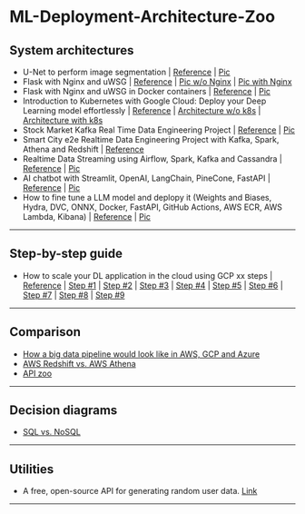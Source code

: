 # ML-Deployment-Architecture-Zoo

## System architectures
- U-Net to perform image segmentation | [Reference](https://theaisummer.com/deep-learning-production/) | [Pic](https://theaisummer.com/static/fd0f5f2bafd32d6e18d40a1d5312f758/d8f62/full-system-architecture.png)
- Flask with Nginx and uWSG | [Reference](https://theaisummer.com/uwsgi-nginx/) | [Pic w/o Nginx](https://theaisummer.com/static/3bc002a80c39d1e6c423a1da33585f97/c0388/uwsgi.png) | [Pic with Nginx](https://theaisummer.com/static/262c3377a828afecc2fa0f099886f428/91e7e/nginx.png)
- Flask with Nginx and uWSG in Docker containers | [Reference](https://theaisummer.com/docker/) | [Pic](https://theaisummer.com/static/3a5039d102228b995182c4f97e30e179/eb645/docker-flask-tensorflow-uwsgi-nginx.png)
- Introduction to Kubernetes with Google Cloud: Deploy your Deep Learning model effortlessly | [Reference](https://theaisummer.com/kubernetes/) | [Architecture w/o k8s](https://theaisummer.com/static/6cd65865454a470166023923fbcb3136/cac9f/modern-app-design.png) | [Architecture with k8s](https://theaisummer.com/static/a302684341347a8e633b8bbe3329fba8/63b67/app-with-kubernetes-design.png)
- Stock Market Kafka Real Time Data Engineering Project | [Reference](https://github.com/darshilparmar/stock-market-kafka-data-engineering-project) | [Pic](https://github.com/darshilparmar/stock-market-kafka-data-engineering-project/blob/main/Architecture.jpg)
- Smart City e2e Realtime Data Engineering Project with Kafka, Spark, Athena and Redshift | [Reference](https://www.youtube.com/watch?v=Vv_fvwF41_0&t=3s)
- Realtime Data Streaming using Airflow, Spark, Kafka and Cassandra |  [Reference](https://github.com/airscholar/e2e-data-engineering) | [Pic](https://github.com/airscholar/e2e-data-engineering/blob/main/Data%20engineering%20architecture.png)
- AI chatbot with Streamlit, OpenAI, LangChain, PineCone, FastAPI | [Reference](https://www.linkedin.com/posts/danleedata_curious-about-how-to-build-an-%3F%3F-%3F%3F%3F%3F%3F%3F%3F-activity-7194018029007945728-gpQ8?utm_source=combined_share_message&utm_medium=member_android) | [Pic](https://media.licdn.com/dms/image/D4D22AQGdML84CgZ1SQ/feedshare-shrink_2048_1536/0/1715187541272?e=2147483647&v=beta&t=UAP0xTeae86QbgWAEbK_3V3wjen3660-WPatLCceP7s)
- How to fine tune a LLM model and deplopy it (Weights and Biases, Hydra, DVC, ONNX, Docker, FastAPI, GitHub Actions, AWS ECR, AWS Lambda, Kibana) | [Reference](https://github.com/graviraja/MLOps-Basics?tab=readme-ov-file) | [Pic](https://github.com/graviraja/MLOps-Basics/blob/main/images/summary.png)
***

## Step-by-step guide
- How to scale your DL application in the cloud using GCP xx steps | [Reference]() | [Step #1](https://theaisummer.com/static/9f4ba7de6f896cda85ca80d09f1048cd/eb645/one-instance.png) | [Step #2](https://theaisummer.com/static/eadc14719c0a025d2709d52f4dac7dbc/eb645/ci-cd.png) | [Step #3](https://theaisummer.com/static/f447929a1f3624263861ee936110dc9c/eb645/vertical-scaling.png) | [Step #4](https://theaisummer.com/static/0d51a1402766e4a5095fc8c85a87937d/eb645/horizontal-scaling.png) | [Step #5](https://theaisummer.com/static/74b861df449a29ef4416e01906b74d6a/eb645/scaling-out.png) | [Step #6](https://theaisummer.com/static/1c8d6df851c30ccab364a7ea28f2e822/eb645/cache.png) | [Step #7](https://theaisummer.com/static/08f941a0f6861a898c6e5e03e22d0b75/eb645/error-reporting.png) | [Step #8](https://theaisummer.com/static/3c0b6cb4ece0dda52d4c882c2bf94264/eb645/retrain.png) | [Step #9](https://theaisummer.com/static/ae52892e7790aa9d181e9e9399239d7f/eb645/offline-inference.png) 
***

## Comparison
- [How a big data pipeline would look like in AWS, GCP and Azure](https://www.ml4devs.com/articles/scalable-efficient-big-data-analytics-machine-learning-pipeline-architecture-on-cloud/)
- [AWS Redshift vs. AWS Athena](https://www.chaossearch.io/blog/when-to-deploy-aws-redshift-or-athena-use-cases)
- [API zoo](https://substackcdn.com/image/fetch/f_auto,q_auto:good,fl_progressive:steep/https%3A%2F%2Fsubstack-post-media.s3.amazonaws.com%2Fpublic%2Fimages%2Ff4e965c2-b545-4f79-a489-e0e72d473c06_1109x1600.png?utm_source=substack&utm_medium=email)
***

## Decision diagrams
- [SQL vs. NoSQL](https://www.ml4devs.com/articles/datastore-choices-sql-vs-nosql-database/)
***

## Utilities
- A free, open-source API for generating random user data. [Link](https://randomuser.me/)
***
